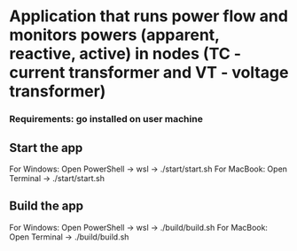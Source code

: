# Application that runs power flow and monitors powers (apparent, reactive, active) in nodes (TC - current transformer and VT - voltage transformer)

### Requirements: go installed on user machine

## Start the app
For Windows: Open PowerShell -> wsl -> ./start/start.sh
For MacBook: Open Terminal -> ./start/start.sh

## Build the app
For Windows: Open PowerShell -> wsl -> ./build/build.sh
For MacBook: Open Terminal -> ./build/build.sh
